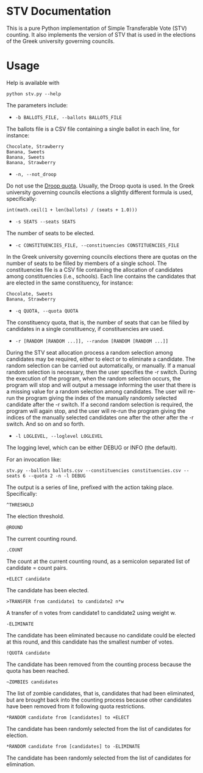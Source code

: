 # STV Documentation

This is a pure Python implementation of Simple Transferable Vote (STV)
counting. It also implements the version of STV that is used in the
elections of the Greek university governing councils.

# Usage

Help is available with

    python stv.py --help

The parameters include:

* `-b BALLOTS_FILE, --ballots BALLOTS_FILE`

The ballots file is a CSV file containing a single ballot in each
line, for instance:

    Chocolate, Strawberry
    Banana, Sweets
    Banana, Sweets
    Banana, Strawberry

* `-n, --not_droop`

Do not use the [Droop
quota](http://en.wikipedia.org/wiki/Droop_quota). Usually, the Droop
quota is used. In the Greek university governing councils elections a
slightly different formula is used, specifically:

    int(math.ceil(1 + len(ballots) / (seats + 1.0)))

* `-s SEATS --seats SEATS`

The number of seats to be elected.

* `-c CONSTITUENCIES_FILE, --constituencies CONSTITUENCIES_FILE`

In the Greek university governing councils elections there are quotas
on the number of seats to be filled by members of a single school. The
constituencies file is a CSV file containing the allocation of
candidates among constituencies (i.e., schools). Each line contains
the candidates that are elected in the same constituency, for
instance:

    Chocolate, Sweets
    Banana, Strawberry

* `-q QUOTA, --quota QUOTA`

The constituency quota, that is, the number of seats that can be
filled by candidates in a single constituency, if constituencies are
used.

* `-r [RANDOM [RANDOM ...]], --random [RANDOM [RANDOM ...]]`

During the STV seat allocation process a random selection among
candidates may be required, either to elect or to eliminate a
candidate. The random selection can be carried out automatically, or
manually. If a manual random selection is necessary, then the user
specifies the -r switch. During the execution of the program, when the
random selection occurs, the program will stop and will output a
message informing the user that there is a missing value for a random
selection among candidates. The user will re-run the program giving
the index of the manually randomly selected candidate after the -r
switch. If a second random selection is required, the program will
again stop, and the user will re-run the program giving the indices of
the manually selected candidates one after the other after the -r
switch. And so on and so forth.

* `-l LOGLEVEL, --loglevel LOGLEVEL`

The logging level, which can be either DEBUG or INFO (the default).

For an invocation like:

    stv.py --ballots ballots.csv --constituencies constituencies.csv --seats 6 --quota 2 -n -l DEBUG

The output is a series of line, prefixed with the action taking place.
Specifically:

    ^THRESHOLD

The election threshold.

    @ROUND

The current counting round.

    .COUNT

The count at the current counting round, as a semicolon separated list
of candidate = count pairs.

    +ELECT candidate

The candidate has been elected.

    >TRANSFER from candidate1 to candidate2 n*w

A transfer of n votes from candidate1 to candidate2 using weight w.

    -ELIMINATE 

The candidate has been eliminated because no candidate could be
elected at this round, and this candidate has the smallest number of
votes.

    !QUOTA candidate

The candidate has been removed from the counting process because the
quota has been reached.

    ~ZOMBIES candidates

The list of zombie candidates, that is, candidates that had been
eliminated, but are brought back into the counting process because
other candidates have been removed from it following quota
restrictions.

    *RANDOM candidate from [candidates] to +ELECT

The candidate has been randomly selected from the list of candidates
for election.

    *RANDOM candidate from [candidates] to -ELIMINATE

The candidate has been randomly selected from the list of candidates
for elimination.